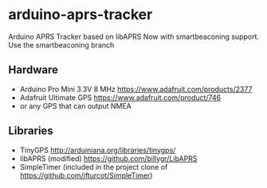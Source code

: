 # arduino-aprs-tracker

Arduino APRS Tracker based on libAPRS
Now with smartbeaconing support. Use the smartbeaconing branch

## Hardware
* Arduino Pro Mini 3.3V 8 MHz https://www.adafruit.com/products/2377
* Adafruit Ultimate GPS https://www.adafruit.com/product/746
* or any GPS that can output NMEA

## Libraries
* TinyGPS http://arduiniana.org/libraries/tinygps/
* libAPRS (modified) https://github.com/billygr/LibAPRS
* SimpleTimer (included in the project clone of https://github.com/jfturcot/SimpleTimer)
